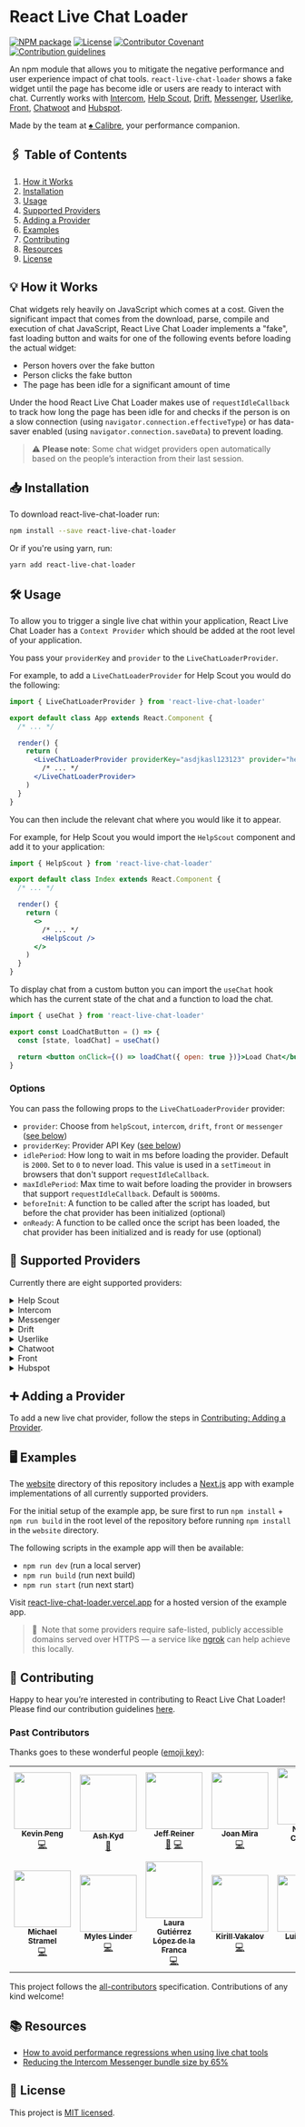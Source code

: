 # React Live Chat Loader

[![NPM package](https://img.shields.io/npm/v/react-live-chat-loader?color=informational)](https://www.npmjs.com/package/react-live-chat-loader)
[![License](https://img.shields.io/github/license/calibreapp/react-live-chat-loader?color=informational)](https://github.com/calibreapp/react-live-chat-loader/blob/main/LICENSE)
[![Contributor Covenant](https://img.shields.io/badge/Contributor%20Covenant-2.1-success)](CODE_OF_CONDUCT.md)
[![Contribution guidelines](https://img.shields.io/badge/PRs-welcome-success)](CONTRIBUTING.md)

An npm module that allows you to mitigate the negative performance and user
experience impact of chat tools. `react-live-chat-loader` shows a fake widget
until the page has become idle or users are ready to interact with chat. Currently works with [Intercom](#intercom), [Help Scout](#help-scout), [Drift](#drift), [Messenger](#messenger), [Userlike](#userlike), [Front](#front), [Chatwoot](#chatwoot) and [Hubspot](#hubspot).

Made by the team at [♠ Calibre](https://calibreapp.com/), your performance companion.

## 🖇️ Table of Contents

1. [How it Works](#-how-it-works)
2. [Installation](#-installation)
3. [Usage](#-usage)
4. [Supported Providers](#-supported-providers)
5. [Adding a Provider](#-adding-a-provider)
6. [Examples](#%EF%B8%8F-examples)
7. [Contributing](#-contributing)
8. [Resources](#-resources)
9. [License](#-license)

## 💡 How it Works

Chat widgets rely heavily on JavaScript which comes at a cost. Given the
significant impact that comes from the download, parse, compile and execution of
chat JavaScript, React Live Chat Loader implements a "fake", fast loading button
and waits for one of the following events before loading the actual widget:

- Person hovers over the fake button
- Person clicks the fake button
- The page has been idle for a significant amount of time

Under the hood React Live Chat Loader makes use of `requestIdleCallback` to
track how long the page has been idle for and checks if the person is on a slow
connection (using `navigator.connection.effectiveType`) or has data-saver enabled
(using `navigator.connection.saveData`) to prevent loading.

> ⚠️ **Please note**: Some chat widget providers open automatically based on the people’s interaction from their last session.

## 📥 Installation

To download react-live-chat-loader run:

```bash
npm install --save react-live-chat-loader
```

Or if you're using yarn, run:

```bash
yarn add react-live-chat-loader
```

## 🛠 Usage

To allow you to trigger a single live chat within your application, React Live
Chat Loader has a `Context Provider` which should be added at the root level of
your application.

You pass your `providerKey` and `provider` to the `LiveChatLoaderProvider`.

For example, to add a `LiveChatLoaderProvider` for Help Scout you would do the
following:

```jsx
import { LiveChatLoaderProvider } from 'react-live-chat-loader'

export default class App extends React.Component {
  /* ... */

  render() {
    return (
      <LiveChatLoaderProvider providerKey="asdjkasl123123" provider="helpScout">
        /* ... */
      </LiveChatLoaderProvider>
    )
  }
}
```

You can then include the relevant chat where you would like it to appear.

For example, for Help Scout you would import the `HelpScout` component and add it
to your application:

```jsx
import { HelpScout } from 'react-live-chat-loader'

export default class Index extends React.Component {
  /* ... */

  render() {
    return (
      <>
        /* ... */
        <HelpScout />
      </>
    )
  }
}
```

To display chat from a custom button you can import the `useChat`
hook which has the current state of the chat and a function to load the
chat.

```jsx
import { useChat } from 'react-live-chat-loader'

export const LoadChatButton = () => {
  const [state, loadChat] = useChat()

  return <button onClick={() => loadChat({ open: true })}>Load Chat</button>
}
```

### Options

You can pass the following props to the `LiveChatLoaderProvider` provider:

- `provider`: Choose from `helpScout`, `intercom`, `drift`, `front` or `messenger` ([see below](#-supported-providers))
- `providerKey`: Provider API Key ([see below](#-supported-providers))
- `idlePeriod`: How long to wait in ms before loading the provider. Default is
  `2000`. Set to `0` to never load. This value is used in a `setTimeout` in
  browsers that don't support `requestIdleCallback`.
- `maxIdlePeriod`: Max time to wait before loading the provider in browsers that support `requestIdleCallback`. Default is `5000`ms.
- `beforeInit`: A function to be called after the script has loaded, but before the chat provider has been initialized (optional)
- `onReady`: A function to be called once the script has been loaded, the chat provider has been initialized and is ready for use (optional)

## 💬 Supported Providers

Currently there are eight supported providers:

<details>
<summary id="help-scout">Help Scout</summary>

To use Help Scout import the `LiveChatLoaderProvider` and set the `provider` prop
as `helpScout` and the `providerKey` prop as your Beacon API Key.

Then import the `HelpScout` component.

```jsx
import { LiveChatLoaderProvider, HelpScout } from 'react-live-chat-loader'

export default class App extends React.Component {
  render() {
    return (
      <LiveChatLoaderProvider providerKey="asdjkasl123123" provider="helpScout">
        /* ... */
        <HelpScout />
      </LiveChatLoaderProvider>
    )
  }
}
```

You can customise the Help Scout placeholder by passing the following props to the
`HelpScout` component:

- `color`: The background color of the placeholder
- `icon`: Choose from `message`, `antenna`, `search`, `question`, `beacon`
- `zIndex`: Changes the CSS index value of how the placeholder relates to other objects
- `horizontalPosition`: Choose from `left` or `right`
- `containerClass`: Class to be added to the placeholder element, defaults to `live-chat-loader-placeholder`

Currently the Help Scout component only supports the icon button style.

</details>

<details>
<summary id="intercom">Intercom</summary>

To use Intercom import the `LiveChatLoaderProvider` and set the `provider` prop
as `intercom` and the `providerKey` prop as your Intercom App ID.

Then import the `Intercom` component.

```jsx
import { LiveChatLoaderProvider, Intercom } from 'react-live-chat-loader'

export default class App extends React.Component {
  render() {
    return (
      <LiveChatLoaderProvider providerKey="asd239" provider="intercom">
        /* ... */
        <Intercom />
      </LiveChatLoaderProvider>
    )
  }
}
```

You can customise the Intercom placeholder icon by passing the following props to the `Intercom` component:

- `color`: The background color of the placeholder widget
- `containerClass`: Class to be added to the placeholder element, defaults to `live-chat-loader-placeholder`

[Messenger Settings](https://developers.intercom.com/installing-intercom/docs/javascript-api-attributes-objects#messenger-attributes), User context and Company context settings can be set using `window.intercomSettings`. See the [official Intercom documentation](https://developers.intercom.com/installing-intercom/docs/javascript-api-attributes-objects#section-data-attributes) for more details.

</details>

<details>
<summary id="messenger">Messenger</summary>

To use Messenger, import the `LiveChatLoaderProvider` and then set the `provider` prop as `messenger` and the `providerKey` prop as your Facebook Page ID.

If you are using other Facebook features like share, you should set the `appID` prop as your Facebook App ID as the Customer Chat SDK includes all the features that Facebook provide.

You can optionally set the `locale` prop, the default value is `en_US`.

Then import the `Messenger` component.

```jsx
import { LiveChatLoaderProvider, Messenger } from 'react-live-chat-loader'

export default class App extends React.Component {
  render() {
    return (
      <LiveChatLoaderProvider
        provider="messenger"
        providerKey="111222333444555"
        appID="111222333444555"
        locale="en_US"
      >
        /* ... */
        <Messenger />
      </LiveChatLoaderProvider>
    )
  }
}
```

For a list of locale option values, refer to [Facebook Localization documentation](https://developers.facebook.com/docs/internationalization).

You can customise the Messenger widget by passing the following props to the
`Messenger` component:

- `color`: The theme color of the widget
- `loggedInGreeting`: The greeting text that will be displayed if the person is currently logged in to Facebook.
- `loggedOutGreeting`: The greeting text that will be displayed if the person is
  currently not logged in to Facebook.
- `greetingDialogDisplay`: Sets how the greeting dialog will be displayed.
- `greetingDialogDelay`: Sets the number of seconds of delay before the greeting dialog is shown after the plugin is loaded.
- `containerClass`: Class to be added to the placeholder element, defaults to `live-chat-loader-placeholder`

For a list of options, refer to [Facebook Customer Chat Plugin documentation](https://developers.facebook.com/docs/messenger-platform/discovery/customer-chat-plugin#customization).

> ⚠️ **Please note**: Facebook Messenger will not load on localhost and you will need to configure your domain through the setup wizard in Facebook for it to load correctly.

</details>

<details>
<summary id="drift">Drift</summary>

To use Drift import the `LiveChatLoaderProvider` and set the `provider` prop
as `drift` and the `providerKey` prop as your Drift App ID.

Then import the `Drift` component.

```jsx
import { LiveChatLoaderProvider, Drift } from 'react-live-chat-loader'

export default () => (
  <LiveChatLoaderProvider providerKey="asdhjg127s1s" provider="drift">
    /* ... */
    <Drift />
  </LiveChatLoaderProvider>
)
```

You can customise the Drift placeholder by passing the following props to the
`Drift` component:

- `color`: The background color of the placeholder
- `icon`: Choose from `A`, `B`, `C`, `D`; you're presented with these preset icons when signing up for Drift, or in the "Drift Widget > Design > Widget icon" entry under the "App Settings" header on the Drift settings page.
- `containerClass`: Class to be added to the placeholder element, defaults to `live-chat-loader-placeholder`

</details>

<details>
<summary id="userlike">Userlike</summary>

To use Userlike import the `LiveChatLoaderProvider` and set the `provider` prop
as `userlike` and the `providerKey` prop as your Userlike Widget secret.

Then import the `Userlike` component.

```jsx
import { LiveChatLoaderProvider, Userlike } from 'react-live-chat-loader'

export default () => (
  <LiveChatLoaderProvider
    providerKey="x014e93c288445c0bf6f8a378a0b1af8e6e1125t71634124a88fe63e38hme701"
    provider="userlike"
  >
    /* ... */
    <Userlike />
  </LiveChatLoaderProvider>
)
```

You can customise the Userlike placeholder by passing the following props to the
`Userlike` component:

- `color`: The contrasting color, can be `black` or `white`.
- `backgroundColor`: The main color
- `position`: The button position, can be `right` or `left`.
- `vOffset`: The amount of vertical margin.
- `hOffset`: The amount of horizontal margin.
- `style`: The shape style, can be `round` or `square`.
- `containerClass`: Class to be added to the placeholder element, defaults to `live-chat-loader-placeholder`

</details>

<details>
<summary id="chatwoot">Chatwoot</summary>

To use Chatwoot import the `LiveChatLoaderProvider` and set the `provider` prop
as `chatwoot` and the `providerKey` prop as your Chatwoot secret.

You can optionally set the `locale` and `baseUrl` props.

Then import the `Chatwoot` component.

```jsx
import { LiveChatLoaderProvider, Chatwoot } from 'react-live-chat-loader'

export default () => (
  <LiveChatLoaderProvider
    providerKey="E33wn9ftxMDHZx18AaBkfPvY"
    provider="chatwoot"
  >
    /* ... */
    <Chatwoot />
  </LiveChatLoaderProvider>
)
```

You can customise the Chatwoot placeholder by passing the following props to the
`Chatwoot` component:

- `color`: The background color, set to same color value you choose in Chatwoot dashboard.
- `containerClass`: Class to be added to the placeholder element, defaults to `live-chat-loader-placeholder`

</details>

<details>
<summary id="front">Front</summary>

To use Front import the `LiveChatLoaderProvider` and set the `provider` prop
as `front` and the `providerKey` prop as your Front Chat `chatId`.

Then import the `Front` component.

```jsx
import { LiveChatLoaderProvider, Front } from 'react-live-chat-loader'

export default () => {
  return (
    <LiveChatLoaderProvider
      providerKey="your-front-chat-chatId"
      provider="front"
    >
      /* ... */
      <Front />
    </LiveChatLoaderProvider>
  )
}
```

You can customise the Front placeholder icon by passing the following props to the `Front` component:

- `color`: The background color of the placeholder widget.
- `containerClass`: Class to be added to the placeholder element, defaults to `live-chat-loader-placeholder`

See the [official Front documentation](https://help.front.com/) for more details.
</details>

<details>
<summary id="hubspot">Hubspot</summary>

To use Hubspot import the `LiveChatLoaderProvider` and set the `provider` prop
as `hubSpot` and the `providerKey` prop as your Hubspot API Key.

Then import the `Hubspot` component.

```jsx
import { LiveChatLoaderProvider, Hubspot } from 'react-live-chat-loader'

export default class App extends React.Component {
  render() {
    return (
      <LiveChatLoaderProvider providerKey="asdjkasl123123" provider="hubSpot">
        /* ... */
        <Hubspot />
      </LiveChatLoaderProvider>
    )
  }
}
```

You can customise the Hubspot placeholder by passing the following props to the
`Hubspot` component:

- `backgroundColor`: The background color of the placeholder
- `loader`: A react component shown while the Hubspot libraries are loading

</details>

## ➕ Adding a Provider

To add a new live chat provider, follow the steps in [Contributing: Adding a Provider](CONTRIBUTING.md#-adding-a-provider).

## 🖥️ Examples

The [website](https://github.com/calibreapp/react-live-chat-loader/tree/master/website) directory of this repository includes a [Next.js](https://nextjs.org) app with example implementations of all currently supported providers.

For the initial setup of the example app, be sure first to run `npm install` + `npm run build` in the root level of the repository before running `npm install` in the `website` directory.

The following scripts in the example app will then be available:

- `npm run dev` (run a local server)
- `npm run build` (run next build)
- `npm run start` (run next start)

Visit [react-live-chat-loader.vercel.app](https://react-live-chat-loader.vercel.app/) for a hosted version of the example app.

> 📝  Note that some providers require safe-listed, publicly accessible domains served over HTTPS — a service like [ngrok](https://ngrok.com/) can help achieve this locally.

## 🙌 Contributing

Happy to hear you’re interested in contributing to React Live Chat Loader! Please find our contribution guidelines [here](CONTRIBUTING.md).

### Past Contributors

Thanks goes to these wonderful people ([emoji key](https://allcontributors.org/docs/en/emoji-key)):

<!-- ALL-CONTRIBUTORS-LIST:START - Do not remove or modify this section -->
<!-- prettier-ignore-start -->
<!-- markdownlint-disable -->
<table>
  <tr>
    <td align="center"><a href="https://github.com/FateXRebirth"><img src="https://avatars3.githubusercontent.com/u/11188616?v=4?s=100" width="100px;" alt=""/><br /><sub><b>Kevin Peng</b></sub></a><br /><a href="https://github.com/calibreapp/react-live-chat-loader/commits?author=FateXRebirth" title="Code">💻</a></td>
    <td align="center"><a href="http://ash.ms"><img src="https://avatars3.githubusercontent.com/u/49600?v=4?s=100" width="100px;" alt=""/><br /><sub><b>Ash Kyd</b></sub></a><br /><a href="https://github.com/calibreapp/react-live-chat-loader/commits?author=AshKyd" title="Documentation">📖</a></td>
    <td align="center"><a href="https://reiner.design"><img src="https://avatars3.githubusercontent.com/u/8116716?v=4?s=100" width="100px;" alt=""/><br /><sub><b>Jeff Reiner</b></sub></a><br /><a href="https://github.com/calibreapp/react-live-chat-loader/commits?author=mirshko" title="Documentation">📖</a> <a href="https://github.com/calibreapp/react-live-chat-loader/commits?author=mirshko" title="Code">💻</a></td>
    <td align="center"><a href="http://joanmira.com"><img src="https://avatars.githubusercontent.com/u/1721288?v=4?s=100" width="100px;" alt=""/><br /><sub><b>Joan Mira</b></sub></a><br /><a href="https://github.com/calibreapp/react-live-chat-loader/commits?author=gazpachu" title="Code">💻</a></td>
    <td align="center"><a href="https://github.com/elmoeleven"><img src="https://avatars.githubusercontent.com/u/1560770?v=4?s=100" width="100px;" alt=""/><br /><sub><b>Nathan Collman</b></sub></a><br /><a href="https://github.com/calibreapp/react-live-chat-loader/commits?author=elmoeleven" title="Code">💻</a></td>
    <td align="center"><a href="https://github.com/jaska120"><img src="https://avatars.githubusercontent.com/u/23189620?v=4?s=100" width="100px;" alt=""/><br /><sub><b>Jaakko Mustalahti</b></sub></a><br /><a href="https://github.com/calibreapp/react-live-chat-loader/commits?author=jaska120" title="Code">💻</a></td>
    <td align="center"><a href="https://motiko.me"><img src="https://avatars.githubusercontent.com/u/875618?v=4?s=100" width="100px;" alt=""/><br /><sub><b>Moti Korets</b></sub></a><br /><a href="https://github.com/calibreapp/react-live-chat-loader/commits?author=motiko" title="Code">💻</a></td>
  </tr>
  <tr>
    <td align="center"><a href="https://github.com/stramel"><img src="https://avatars.githubusercontent.com/u/855184?v=4?s=100" width="100px;" alt=""/><br /><sub><b>Michael Stramel</b></sub></a><br /><a href="https://github.com/calibreapp/react-live-chat-loader/commits?author=stramel" title="Code">💻</a></td>
    <td align="center"><a href="https://github.com/myleslinder"><img src="https://avatars.githubusercontent.com/u/4735451?v=4?s=100" width="100px;" alt=""/><br /><sub><b>Myles Linder</b></sub></a><br /><a href="https://github.com/calibreapp/react-live-chat-loader/commits?author=myleslinder" title="Code">💻</a></td>
    <td align="center"><a href="https://github.com/lauGutierrezz"><img src="https://avatars.githubusercontent.com/u/52488696?v=4?s=100" width="100px;" alt=""/><br /><sub><b>Laura Gutiérrez López de la Franca</b></sub></a><br /><a href="https://github.com/calibreapp/react-live-chat-loader/commits?author=lauGutierrezz" title="Code">💻</a></td>
    <td align="center"><a href="https://github.com/38ri581oq480"><img src="https://avatars.githubusercontent.com/u/64654807?v=4?s=100" width="100px;" alt=""/><br /><sub><b>Kirill Vakalov</b></sub></a><br /><a href="https://github.com/calibreapp/react-live-chat-loader/commits?author=38ri581oq480" title="Code">💻</a></td>
    <td align="center"><a href="http://luisrudge.net"><img src="https://avatars.githubusercontent.com/u/941075?v=4?s=100" width="100px;" alt=""/><br /><sub><b>Luís Rudge</b></sub></a><br /><a href="https://github.com/calibreapp/react-live-chat-loader/commits?author=luisrudge" title="Code">💻</a></td>
  </tr>
</table>

<!-- markdownlint-restore -->
<!-- prettier-ignore-end -->

<!-- ALL-CONTRIBUTORS-LIST:END -->

This project follows the [all-contributors](https://github.com/all-contributors/all-contributors) specification. Contributions of any kind welcome!

## 📚 Resources

- [How to avoid performance regressions when using live chat tools](https://calibreapp.com/blog/fast-live-chat)
- [Reducing the Intercom Messenger bundle size by 65%](https://www.intercom.com/blog/reducing-intercom-messenger-bundle-size/)

## 💼 License

This project is [MIT licensed](LICENSE).
